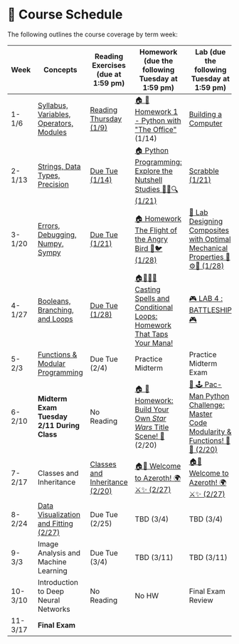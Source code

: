 # 📆 Course Schedule

The following outlines the course coverage by term week:

| Week    | Concepts                                                              | Reading Exercises (due at 1:59 pm)                    | Homework (due the following Tuesday at 1:59 pm)                                                                    | Lab (due the following Tuesday at 1:59 pm)                    |
| ------- | --------------------------------------------------------------------- | ----------------------------------------------------- | ------------------------------------------------------------------------------------------------------------------ | ------------------------------------------------------------- |
| 1-1/6   | [Syllabus, Variables, Operators, Modules](../week_1/lecture/index.md) | [Reading Thursday (1/9)](../week_1/readings/index.md) | [🏠 🧠 Homework 1 - Python with "The Office"](../week_1/homework/1_Homework_1_Python_with_The_Office.ipynb) (1/14) | [Building a Computer](../week_1/lab/1_building-a-computer.md) |
| 2-1/13  | [Strings, Data Types, Precision](../week_2/lecture/index.md)          | [Due Tue (1/14)](../week_2/readings/index.md)         | [🏠 Python Programming: Explore the Nutshell Studies 🕵️‍♀️🔍 (1/21)](../week_2/homework/1_homework.ipynb)             | [Scrabble (1/21)](../week_2/lab/1_lab_scrabble.ipynb)         |
| 3-1/20  | [Errors, Debugging, Numpy, Sympy](../week_3/lecture/index.md)                       | [Due Tue (1/21)](../week_3/readings/index.md)                                        | [🏠 Homework The Flight of the Angry Bird 🚀🐦 (1/28)](../week_3/homework/angry_bird.ipynb)                                                                                       | [🧪 Lab Designing Composites with Optimal Mechanical Properties 🔩⚙️💪 (1/28)](../week_3/lab/1_lab_composite.ipynb)                                       |
| 4-1/27  | [Booleans, Branching, and Loops](../week_4/lecture/index.md)                                                       | [Due Tue (1/28)](../week_4/readings/index.md)                                        |       [🏠🧙‍♂️📜 Casting Spells and Conditional Loops: Homework That Taps Your Mana!](../week_4/homework/homework_4.ipynb)                          | [🎮 LAB 4 : BATTLESHIP 🎮](../week_4/lab4/Lab_4_Battleship.ipynb)                                  |
| 5-2/3   |  [Functions & Modular Programming](../week_5/readings/index.md)            | Due Tue (2/4)                                         | Practice Midterm                                                                                                   | Practice Midterm Exam                                         |
| 6-2/10  | **Midterm Exam Tuesday 2/11 During Class**                         | No Reading                                            | [🏠 🚀 Homework: Build Your Own *Star Wars* Title Scene! 🌌 ](../week_6/homework/1_star_wars_q.ipynb) (2/20)                                                                                                   | [ 🧪 🕹️ Pac-Man Python Challenge: Master Code Modularity & Functions! 🍒👻 (2/20)](../week_6/lab/1_PacMan.ipynb)                             |
| 7-2/17  |  Classes and Inheritance                                   | [Classes and Inheritance (2/20)](../week_7/readings/index.md)                                        | [🏠🧪 Welcome to Azeroth! 🌍⚔️✨   (2/27) ](../week_7/lab/1_world_of_warcraft.ipynb)                                                                                                   | [🏠🧪 Welcome to Azeroth! 🌍⚔️✨   (2/27) ](../week_7/lab/1_world_of_warcraft.ipynb)                                          |
| 8-2/24  |                      [Data Visualization and Fitting (2/27)](../week_8/readings/index.md)                          | Due Tue (2/25)                                        | TBD (3/4)                                                                     | TBD (3/4)                                 |
| 9-3/3   | Image Analysis and Machine Learning                                        | Due Tue (3/4)                                         | TBD (3/11)                                                                                                     | TBD (3/11)                                   |
| 10-3/10 | Introduction to Deep Neural Networks                                                 | No Reading                                            | No HW                                                                                                              |  Final Exam Review                                     |
| 11-3/17 | **Final Exam**                                                        |                                                       |                                                                                                                    |                                                               |
